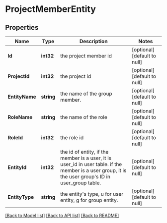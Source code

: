 # ProjectMemberEntity

## Properties
Name | Type | Description | Notes
------------ | ------------- | ------------- | -------------
**Id** | **int32** | the project member id | [optional] [default to null]
**ProjectId** | **int32** | the project id | [optional] [default to null]
**EntityName** | **string** | the name of the group member. | [optional] [default to null]
**RoleName** | **string** | the name of the role | [optional] [default to null]
**RoleId** | **int32** | the role id | [optional] [default to null]
**EntityId** | **int32** | the id of entity, if the member is a user, it is user_id in user table. if the member is a user group, it is the user group&#x27;s ID in user_group table. | [optional] [default to null]
**EntityType** | **string** | the entity&#x27;s type, u for user entity, g for group entity. | [optional] [default to null]

[[Back to Model list]](../README.md#documentation-for-models) [[Back to API list]](../README.md#documentation-for-api-endpoints) [[Back to README]](../README.md)

